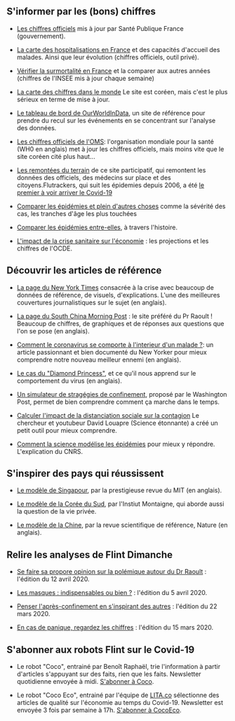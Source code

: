 ## S'informer par les (bons) chiffres

* [Les chiffres officiels](https://www.santepubliquefrance.fr/maladies-et-traumatismes/maladies-et-infections-respiratoires/infection-a-coronavirus/articles/infection-au-nouveau-coronavirus-sars-cov-2-covid-19-france-et-monde) mis à jour par Santé Publique France (gouvernement).

* [La carte des hospitalisations en France](https://mapthenews.maps.arcgis.com/apps/opsdashboard/index.html#/5e09dff7cb434fb194e22261689e2887) et des capacités d'accueil des malades. Ainsi que leur évolution (chiffres officiels, outil privé).

* [Vérifier la surmortalité en France](https://www.insee.fr/fr/information/4470857#tableau-figure2_radio1) et la comparer aux autres années (chiffres de l'INSEE mis à jour chaque semaine)

* [La carte des chiffres dans le monde](https://coronaboard.kr/en/) Le site est coréen, mais c'est le plus sérieux en terme de mise à jour. 

* [Le tableau de bord de OurWorldInData](https://ourworldindata.org/coronavirus), un site de référence pour prendre du recul sur les événements en se concentrant sur l'analyse des données.

* [Les chiffres officiels de l'OMS](https://who.sprinklr.com/): l'organisation mondiale pour la santé (WH0 en anglais) met à jour les chiffres officiels, mais moins vite que le site coréen cité plus haut...

* [Les remontées du terrain](https://flutrackers.com/) de ce site participatif, qui remontent les données des officiels, des médecins sur place et des citoyens.Flutrackers, qui suit les épidemies depuis 2006, a été [le premier à voir arriver le Covid-19](https://www.washingtonpost.com/lifestyle/media/the-first-reporter-in-the-western-world-to-spot-the-coronavirus-crisis-was-a-blogger-in-florida/2020/03/13/244f39e6-6476-11ea-acca-80c22bbee96f_story.html)

* [Comparer les épidémies et plein d'autres choses](https://informationisbeautiful.net/visualizations/covid-19-coronavirus-infographic-datapack/) comme la sévérité des cas, les tranches d'âge les plus touchées

* [Comparer les épidémies entre-elles](https://www.visualcapitalist.com/history-of-pandemics-deadliest/), à travers l'histoire.

* [L'impact de la crise sanitaire sur l'économie](http://www.oecd.org/coronavirus/fr/) : les projections et les chiffres de l'OCDE.


## Découvrir les articles de référence

* [La page du New York Times](https://www.nytimes.com/news-event/coronavirus) consacrée à la crise avec beaucoup de données de référence, de visuels, d'explications. L'une des meilleures couvertures journalistiques sur le sujet (en anglais).

* [La page du South China Morning Post](https://www.scmp.com/coronavirus?src=main_menu_primary) : le site préféré du Pr Raoult ! Beaucoup de chiffres, de graphiques et de réponses aux questions que l'on se pose (en anglais).

* [Comment le coronavirus se comporte à l'interieur d'un malade ?](https://www.newyorker.com/magazine/2020/04/06/how-does-the-coronavirus-behave-inside-a-patient): un article passionnant et bien documenté du New Yorker pour mieux comprendre notre nouveau meilleur ennemi (en anglais).

* [Le cas du "Diamond Princess"](https://www.nature.com/articles/d41586-020-00885-w), et ce qu'il nous apprend sur le comportement du virus (en anglais).

* [Un simulateur de stragégies de confinement](https://www.washingtonpost.com/graphics/2020/world/corona-simulator/), proposé par le Washington Post, permet de bien comprendre comment ça marche dans le temps.

* [Calculer l'impact de la distanciation sociale sur la contagion](https://sciencetonnante.wordpress.com/2020/03/12/epidemie-nuage-radioactif-et-distanciation-sociale/) Le chercheur et youtubeur David Louapre (Science étonnante) a créé un petit outil pour mieux comprendre.

* [Comment la science modélise les épidémies](https://lejournal.cnrs.fr/articles/covid-19-comment-sont-concus-les-modeles-des-epidemies) pour mieux y répondre. L'explication du CNRS.


## S'inspirer des pays qui réussissent

* [Le modèle de Singapour](https://www.technologyreview.com/s/615353/singapore-is-the-model-for-how-to-handle-the-coronavirus/), par la prestigieuse revue du MIT (en anglais).

* [Le modèle de la Corée du Sud](https://www.institutmontaigne.org/blog/coronavirus-lasie-orientale-face-la-pandemie-coree-du-sud-depistages-investigations-ciblees-et-la), par l'Instiut Montaigne, qui aborde aussi la question de la vie privée.

* [Le modèle de la Chine](https://www.nature.com/articles/d41586-020-00741-x), par la revue scientifique de référence, Nature (en anglais).

## Relire les analyses de Flint Dimanche

* [Se faire sa propore opinion sur la polémique autour du Dr Raoult](https://news.flint.media/2020/04/12/toi-aussi-comprends-le-professeur-raoult-version-avec-sous-titres/) : l'édition du 12 avril 2020.

* [Les masques : indispensables ou bien ?](https://news.flint.media/2020/04/05/les-masques-ne-servent-a-rien-enfin-si-mais-comment-dire-flint-dimanche-26/) : l'édition du 5 avril 2020.

* [Penser l'après-confinement en s'inspirant des autres](https://news.flint.media/2020/03/22/covid-19-un-nouvel-espoir/) : l'édition du 22 mars 2020.

* [En cas de panique, regardez les chiffres](https://news.flint.media/2020/03/15/coronavirus-en-cas-de-panique-consultez-un-robot-flint-dimanche-23/) : l'édition du 15 mars 2020.

## S'abonner aux robots Flint sur le Covid-19

* Le robot "Coco", entrainé par Benoît Raphaël, trie l'information à partir d'articles s'appuyant sur des faits, rien que les faits. Newsletter quotidienne envoyée à midi. [S'abonner à Coco](https://bit.ly/flintcoco).

*  Le robot "Coco Eco", entrainé par l'équipe de [LITA.co](http://bit.ly/FLINTxLITA) sélectionne des articles de qualité sur l'économie au temps du Covid-19. Newsletter est envoyée 3 fois par semaine à 17h. [S'abonner à CocoEco](https://bit.ly/flintcocoeco).

